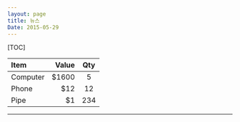 ```yaml
---
layout: page
title: 뉴스
Date: 2015-05-29
---
```


[TOC]


| Item     | Value | Qty   |
| :------- | ----: | :---: |
| Computer | $1600 |  5    |
| Phone    | $12   |  12   |
| Pipe     | $1    |  234  |


---
